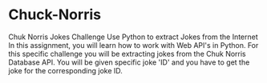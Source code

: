 # Chuck-Norris
Chuk Norris Jokes Challenge Use Python to extract Jokes from the Internet In this assignment, you will learn how to work with Web API's in Python. For this specific challenge you will be extracting jokes from the Chuk Norris Database API. You will be given specific joke 'ID' and you have to get the joke for the corresponding joke ID. 
